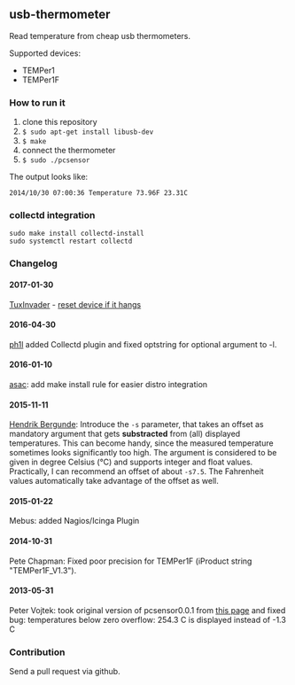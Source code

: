 ## usb-thermometer

Read temperature from cheap usb thermometers.

Supported devices:
* TEMPer1
* TEMPer1F

### How to run it

1. clone this repository
2. `$ sudo apt-get install libusb-dev`
3. `$ make`
4. connect the thermometer
5. `$ sudo ./pcsensor`

The output looks like:

```
2014/10/30 07:00:36 Temperature 73.96F 23.31C
```

### collectd integration

    sudo make install collectd-install
    sudo systemctl restart collectd

### Changelog

#### 2017-01-30

[TuxInvader](https://github.com/TuxInvader) - [reset device if it hangs](https://github.com/petervojtek/usb-thermometer/pull/12#issue-203813306)

#### 2016-04-30

[ph1l](https://github.com/ph1l) added Collectd plugin and fixed optstring for optional argument to -l.

#### 2016-01-10

[asac](https://github.com/asac): add make install rule for easier distro integration

#### 2015-11-11

[Hendrik Bergunde](https://github.com/hendrikb/): Introduce the ```-s``` parameter, that takes an offset as mandatory argument that gets **substracted** from (all) displayed temperatures. This can become handy, since the measured temperature sometimes looks significantly too high. The argument is considered to be given in degree Celsius (°C) and supports integer and float values. Practically, I can recommend an offset of about ```-s7.5```. The Fahrenheit values automatically take advantage of the offset as well.

#### 2015-01-22

Mebus: added Nagios/Icinga Plugin

#### 2014-10-31

Pete Chapman: Fixed poor precision for TEMPer1F (iProduct string "TEMPer1F_V1.3").

#### 2013-05-31

Peter Vojtek: took original version of pcsensor0.0.1 from [this page](http://bailey.st/blog/2012/04/12/dirt-cheap-usb-temperature-sensor-with-python-sms-alerting-system/) and fixed bug: temperatures below zero overflow: 254.3 C is displayed instead of -1.3 C


### Contribution

Send a pull request via github.
